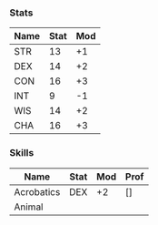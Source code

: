 ### Stats
| Name | Stat | Mod |
| ---- | ---- | --- |
| STR  | 13   | +1  |
| DEX  | 14   | +2  |
| CON  | 16   | +3  |
| INT  | 9    | -1  |
| WIS  | 14   | +2  |
| CHA  | 16   | +3  | 

### Skills
| Name       | Stat | Mod | Prof |
| ---------- | ---- | --- | ---- |
| Acrobatics | DEX  | +2  | []   |
| Animal            |      |     |      |
